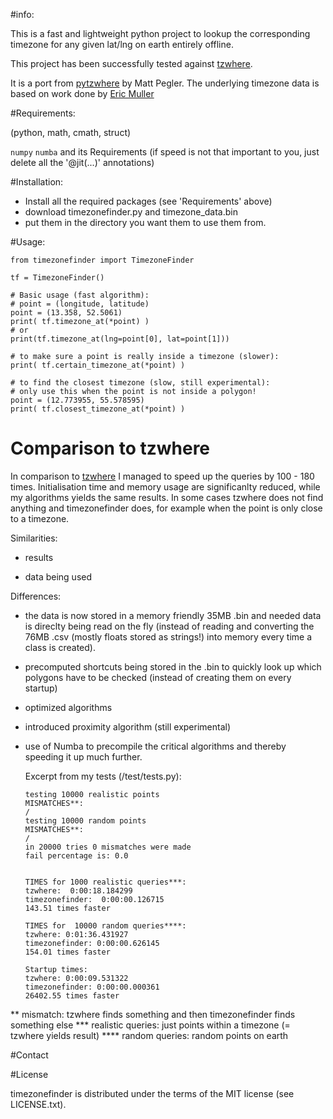 #info:

This is a fast and lightweight python project to lookup the corresponding timezone for any given lat/lng on earth entirely offline.

This project has been successfully  tested against [tzwhere](https://github.com/mattbornski/tzwhere).

It is a port from [pytzwhere](https://pypi.python.org/pypi/tzwhere/2.2) by Matt Pegler. The underlying timezone data is based on work done by [Eric Muller](http://efele.net/maps/tz/world/)

#Requirements:

(python, math, cmath, struct)

`numpy` 
`numba` and its Requirements (if speed is not that important to you, just delete all the '@jit(...)' annotations)



#Installation:

- Install all the required packages (see 'Requirements' above)
- download timezonefinder.py and timezone_data.bin 
- put them in the directory you want them to use them from.

#Usage:


	from timezonefinder import TimezoneFinder
	
	tf = TimezoneFinder()
	
	# Basic usage (fast algorithm):
	# point = (longitude, latitude)
	point = (13.358, 52.5061)
	print( tf.timezone_at(*point) )
	# or
	print(tf.timezone_at(lng=point[0], lat=point[1]))
	
	# to make sure a point is really inside a timezone (slower):
	print( tf.certain_timezone_at(*point) )
	
	# to find the closest timezone (slow, still experimental):
	# only use this when the point is not inside a polygon!
	point = (12.773955, 55.578595)
	print( tf.closest_timezone_at(*point) )


# Comparison to tzwhere

In comparison to [tzwhere](https://github.com/mattbornski/tzwhere) I managed to speed up the queries by 100 - 180 times.
Initialisation time and memory usage are significanlty reduced, while my algorithms yields the same results.
In some cases tzwhere does not find anything and timezonefinder does, for example when the point is only close to a timezone.


Similarities:

- results

- data being used 


Differences:

- the data is now stored in a memory friendly 35MB .bin and needed data is direclty being read on the fly (instead of reading and converting the 76MB .csv (mostly floats stored as strings!) into memory every time a class is created).
  
- precomputed shortcuts being stored in the .bin to quickly look up which polygons have to be checked (instead of creating them on every startup)
  
- optimized algorithms
  
- introduced proximity algorithm (still experimental)
  
- use of Numba to precompile the critical algorithms and thereby speeding it up much further.

  
  Excerpt from my tests (/test/tests.py):
  
	  testing 10000 realistic points
	  MISMATCHES**: 
	  /
	  testing 10000 random points
	  MISMATCHES**:
	  /
	  in 20000 tries 0 mismatches were made
	  fail percentage is: 0.0
	  
	  
	  TIMES for 1000 realistic queries***:
	  tzwhere:  0:00:18.184299
	  timezonefinder:  0:00:00.126715
	  143.51 times faster
	  
	  TIMES for  10000 random queries****:
	  tzwhere: 0:01:36.431927
	  timezonefinder: 0:00:00.626145
	  154.01 times faster
	  
	  Startup times:
	  tzwhere: 0:00:09.531322
	  timezonefinder: 0:00:00.000361
	  26402.55 times faster

** mismatch: tzwhere finds something and then timezonefinder finds something else
*** realistic queries: just points within a timezone (= tzwhere yields result)
**** random queries: random points on earth

#Contact


#License

timezonefinder is distributed under the terms of the MIT license (see LICENSE.txt).

